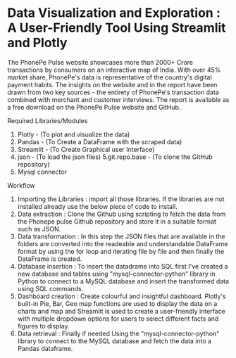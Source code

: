 # Data Visualization and Exploration : A User-Friendly Tool Using Streamlit and Plotly

The PhonePe Pulse website showcases more than 2000+ Crore transactions by consumers on an interactive map of India. With over 45% market share, PhonePe's data is representative of the country's digital payment habits. The insights on the website and in the report have been drawn from two key sources - the entirety of PhonePe's transaction data combined with merchant and customer interviews. The report is available as a free download on the PhonePe Pulse website and GitHub.

Required Libraries/Modules

1. Plotly - (To plot and visualize the data)
2. Pandas - (To Create a DataFrame with the scraped data)
3. Streamlit - (To Create Graphical user Interface)
4. json - (To load the json files)
5.git.repo.base - (To clone the GitHub repository)
6. Mysql connector


Workflow

1. Importing the Libraries  :   import all those libraries. If the libraries are not installed already use the below piece of code to install.
2. Data extraction : Clone the Github using scripting to fetch the data from the Phonepe pulse Github repository and store it in a suitable format such as JSON.
3. Data transformation : In this step the JSON files that are available in the folders are converted into the readeable and understandable DataFrame format by using the for loop and 
                         iterating file by file and then finally the DataFrame is created. 
4. Database insertion : To insert the datadrame into SQL first I've created a new database and tables using "mysql-connector-python" library in Python to connect to a MySQL database and 
                        insert the transformed data using SQL commands.
5. Dashboard creation : Create colourful and insightful dashboard. Plotly's built-in Pie, Bar, Geo map functions are used to display the data on a charts and map and Streamlit is used 
                        to create a user-friendly interface with multiple dropdown options for users to select different facts and figures to display.
6. Data retrieval : Finally if needed Using the "mysql-connector-python" library to connect to the MySQL database and fetch the data into a Pandas dataframe.
